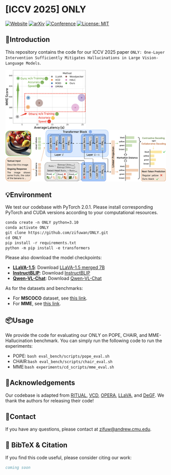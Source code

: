 # [ICCV 2025] ONLY

[![Website](https://img.shields.io/badge/Project-Website-green)](https://zifuwan.github.io/) [![arXiv](https://img.shields.io/badge/arXiv-2502.06130-red)](https://zifuwan.github.io/) [![Conference](https://img.shields.io/badge/ICCV-2025-blue)](https://iccv.thecvf.com/) [![License: MIT](https://img.shields.io/badge/License-MIT-yellow.svg)](https://opensource.org/licenses/MIT)

## 👀Introduction

This repository contains the code for our ICCV 2025 paper `ONLY: One-Layer Intervention Sufficiently Mitigates Hallucinations in Large Vision-Language Models`. 

<div style="text-align: center;">
  <img src="figs/efficiency.png" style="height: auto; max-height: 100%; max-width: 50%; display: block; margin: 10 auto;">
  <img src="figs/overview.png" style="height: auto; max-width: 100%; display: block; margin: 0 auto;">
</div>



## 💡Environment

We test our codebase with PyTorch 2.0.1. Please install corresponding PyTorch and CUDA versions according to your computational resources.

```
conda create -n ONLY python=3.10
conda activate ONLY
git clone https://github.com/zifuwan/ONLY.git
cd ONLY
pip install -r requirements.txt
python -m pip install -e transformers
```

Please also download the model checkpoints:

- [**LLaVA-1.5**](https://github.com/haotian-liu/LLaVA): Download [LLaVA-1.5 merged 7B](https://huggingface.co/liuhaotian/llava-v1.5-7b)
- [**InstructBLIP**](https://github.com/salesforce/LAVIS/tree/main/projects/instructblip): Download [InstructBLIP](https://huggingface.co/Salesforce/instructblip-vicuna-7b)
- [**Qwen-VL-Chat**](https://huggingface.co/Qwen/Qwen-VL-Chat): Download [Qwen-VL-Chat](https://huggingface.co/Qwen/Qwen-VL-Chat/tree/main)

As for the datasets and benchmarks:

- For **MSCOCO** dataset, see [this link](https://cocodataset.org/).
- For **MME**, see [this link](https://github.com/BradyFU/Awesome-Multimodal-Large-Language-Models/tree/Evaluation).

## 📦Usage

We provide the code for evaluating our ONLY on POPE, CHAIR, and MME-Hallucination benchmark. You can simply run the following code to run the experiments:

- POPE: `bash eval_bench/scripts/pope_eval.sh`
- CHAIR:`bash eval_bench/scripts/chair_eval.sh`
- MME:`bash experiments/cd_scripts/mme_eval.sh`

## 🙏Acknowledgements

Our codebase is adapted from  [RITUAL](https://github.com/sangminwoo/RITUAL), [VCD](https://github.com/DAMO-NLP-SG/VCD), [OPERA](https://github.com/shikiw/OPERA), [LLaVA](https://github.com/haotian-liu/LLaVA), and [DeGF](https://github.com/zhangce01/DeGF/tree/main). We thank the authors for releasing their code!

## 📧Contact

If you have any questions, please  contact at [zifuw@andrew.cmu.edu](mailto:zifuw@andrew.cmu.edu).

## 📌 BibTeX & Citation

If you find this code useful, please consider citing our work:

```bibtex
coming soon
```

